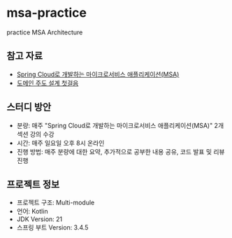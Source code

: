 # msa-practice
practice MSA Architecture

## 참고 자료
- [Spring Cloud로 개발하는 마이크로서비스 애플리케이션(MSA)](https://www.inflearn.com/course/%EC%8A%A4%ED%94%84%EB%A7%81-%ED%81%B4%EB%9D%BC%EC%9A%B0%EB%93%9C-%EB%A7%88%EC%9D%B4%ED%81%AC%EB%A1%9C%EC%84%9C%EB%B9%84%EC%8A%A4)
- [도메인 주도 설계 첫걸음](https://product.kyobobook.co.kr/detail/S000061352142)

## 스터디 방안
- 분량: 매주 "Spring Cloud로 개발하는 마이크로서비스 애플리케이션(MSA)" 2개 섹션 강의 수강
- 시간: 매주 일요일 오후 8시 온라인
- 진행 방법: 매주 분량에 대한 요약, 추가적으로 공부한 내용 공유, 코드 발표 및 리뷰 진행

## 프로젝트 정보
- 프로젝트 구조: Multi-module
- 언어: Kotlin
- JDK Version: 21
- 스프링 부트 Version: 3.4.5 
